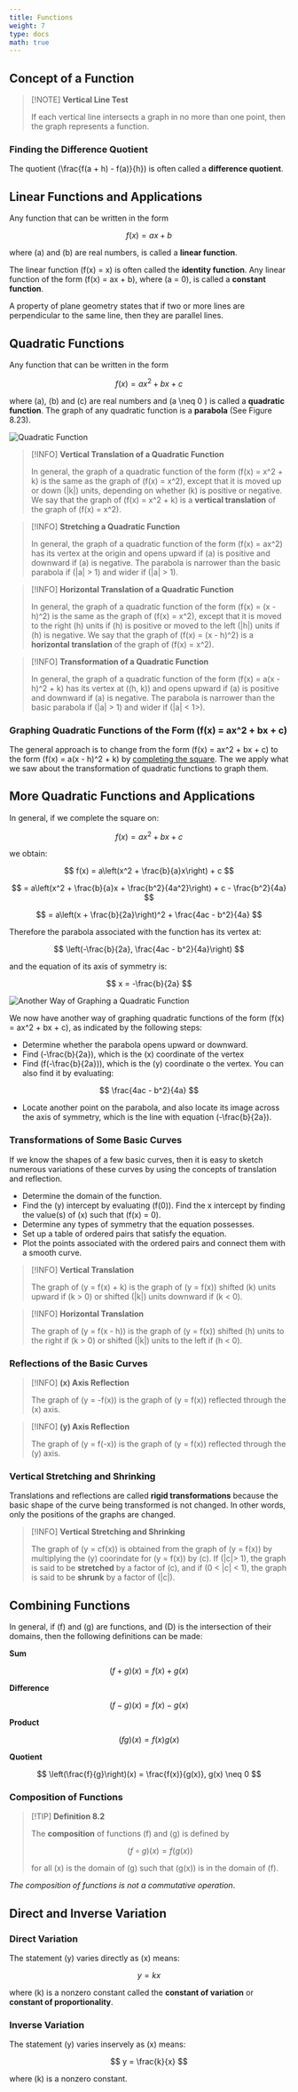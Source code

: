 ```yaml
---
title: Functions
weight: 7
type: docs
math: true
---
```


## Concept of a Function

> [!NOTE] **Vertical Line Test**
>
> If each vertical line intersects a graph in no more than one point, then the graph represents a function.

### Finding the Difference Quotient

The quotient \(\frac{f(a + h) - f(a)}{h}\) is often called a **difference quotient**.

## Linear Functions and Applications

Any function that can be written in the form

$$
f(x) = ax + b
$$

where \(a\) and \(b\) are real numbers, is called a **linear function**.

The linear function \(f(x) = x\) is often called the **identity function**. Any linear function of the form \(f(x) = ax + b\), where \(a = 0\), is called a **constant function**.

A property of plane geometry states that if two or more lines are perpendicular to the same line, then they are parallel lines.

## Quadratic Functions

Any function that can be written in the form

$$
f(x) = ax^2 + bx + c
$$

where \(a\), \(b\) and \(c\) are real numbers and \(a \neq 0 \) is called a **quadratic function**. The graph of any quadratic function is a **parabola** (See Figure 8.23).

![Quadratic Function](./assets/quadratic_function.png)

> [!INFO] **Vertical Translation of a Quadratic Function**
>
> In general, the graph of a quadratic function of the form \(f(x) = x^2 + k\) is the same as the
> graph of \(f(x) = x^2\), except that it is moved up or down \(|k|\) units, depending on
> whether \(k\) is positive or negative. We say that the graph of \(f(x) = x^2 + k\) is a
> **vertical translation** of the graph of \(f(x) = x^2\).

> [!INFO] **Stretching a Quadratic Function**
>
> In general, the graph of a quadratic function of the form \(f(x) = ax^2\) has its vertex at the origin and opens upward if
> \(a\) is positive and downward if \(a\) is negative. The parabola is narrower than the basic parabola if \(|a| > 1\) and wider if \(|a| > 1\).

> [!INFO] **Horizontal Translation of a Quadratic Function**
>
> In general, the graph of a quadratic function of the form \(f(x) = (x - h)^2\) is the same as
> the graph of \(f(x) = x^2\), except that it is moved to the right \(h\) units if \(h\) is positive or
> moved to the left \(|h|\) units if \(h\) is negative. We say that the graph of \(f(x) = (x - h)^2\)
> is a **horizontal translation** of the graph of \(f(x) = x^2\).

> [!INFO] **Transformation of a Quadratic Function**
>
> In general, the graph of a quadratic function of the form \(f(x) = a(x - h)^2 + k\) has its
> vertex at \((h, k)\) and opens upward if \(a\) is positive and downward if \(a\) is negative.
> The parabola is narrower than the basic parabola if \(|a| > 1\) and wider if \(|a| < 1>\).

### Graphing Quadratic Functions of the Form \(f(x) = ax^2 + bx + c\)

The general approach is to change from the form \(f(x) = ax^2 + bx + c\) to the form \(f(x) = a(x - h)^2 + k\)
by [completing the square](../06_quadratic_equations#completing-the-square). The we apply what we
saw about the transformation of quadratic functions to graph them.

## More Quadratic Functions and Applications

In general, if we complete the square on:

$$
f(x) = ax^2 + bx + c
$$

we obtain:

$$
f(x) = a\left(x^2 + \frac{b}{a}x\right) + c
$$

$$
= a\left(x^2 + \frac{b}{a}x + \frac{b^2}{4a^2}\right) + c - \frac{b^2}{4a}
$$

$$
= a\left(x + \frac{b}{2a}\right)^2 + \frac{4ac - b^2}{4a}
$$

Therefore the parabola associated with the function has its vertex at:

$$
\left(-\frac{b}{2a}, \frac{4ac - b^2}{4a}\right)
$$

and the equation of its axis of symmetry is:

$$
x = -\frac{b}{2a}
$$

![Another Way of Graphing a Quadratic Function](./assets/graph_parabola_cs.png)

We now have another way of graphing quadratic functions of the form \(f(x) = ax^2 + bx + c\),
as indicated by the following steps:

- Determine whether the parabola opens upward or downward.
- Find \(-\frac{b}{2a}\), which is the \(x\) coordinate of the vertex
- Find \(f(-\frac{b}{2a})\), which is the \(y\) coordinate o the vertex. You can also find it by evaluating:

$$
\frac{4ac - b^2}{4a}
$$

- Locate another point on the parabola, and also locate its image across the axis of symmetry, which is the line with equation \(-\frac{b}{2a}\).

### Transformations of Some Basic Curves

If we know the shapes of a few basic curves, then it is easy to sketch numerous
variations of these curves by using the concepts of translation and reflection.

- Determine the domain of the function.
- Find the \(y\) intercept by evaluating \(f(0)\). Find the x intercept by finding the value(s) of \(x\) such that \(f(x) = 0\).
- Determine any types of symmetry that the equation possesses.
- Set up a table of ordered pairs that satisfy the equation.
- Plot the points associated with the ordered pairs and connect them with a smooth curve.

> [!INFO] **Vertical Translation**
>
> The graph of \(y = f(x) + k\) is the graph of \(y = f(x)\) shifted \(k\) units upward if
> \(k > 0\) or shifted \(|k|\) units downward if \(k < 0\).

> [!INFO] **Horizontal Translation**
>
> The graph of \(y = f(x - h)\) is the graph of \(y = f(x)\) shifted \(h\) units to the right if
> \(k > 0\) or shifted \(|k|\) units to the left if \(h < 0\).

### Reflections of the Basic Curves

> [!INFO] **\(x\) Axis Reflection**
>
> The graph of \(y = -f(x)\) is the graph of \(y = f(x)\) reflected through the \(x\) axis.

> [!INFO] **\(y\) Axis Reflection**
>
> The graph of \(y = f(-x)\) is the graph of \(y = f(x)\) reflected through the \(y\) axis.

### Vertical Stretching and Shrinking

Translations and reflections are called **rigid transformations** because the basic shape of the
curve being transformed is not changed. In other words, only the positions of the graphs are
changed.

> [!INFO] **Vertical Stretching and Shrinking**
>
> The graph of \(y = cf(x)\) is obtained from the graph of \(y = f(x)\) by multiplying
> the \(y\) coorindate for \(y = f(x)\) by \(c\). If \(|c|> 1\), the graph is said to be
> **stretched** by a factor of \(c\), and if \(0 < |c| < 1\), the graph is said to be
> **shrunk** by a factor of \(|c|\).

## Combining Functions

In general, if \(f\) and \(g\) are functions, and \(D\) is the intersection of their domains,
then the following definitions can be made:

**Sum**

$$
(f + g)(x) = f(x) + g(x)
$$

**Difference**

$$
(f - g)(x) = f(x) - g(x)
$$

**Product**

$$
(fg)(x) = f(x)g(x)
$$

**Quotient**

$$
\left(\frac{f}{g}\right)(x) = \frac{f(x)}{g(x)}, g(x) \neq 0
$$

### Composition of Functions

> [!TIP] **Definition 8.2**
>
> The **composition** of functions \(f\) and \(g\) is defined by
>
> $$ (f \circ g)(x) = f(g(x)) $$
>
> for all \(x\) is the domain of \(g\) such that \(g(x)\) is in the domain of \(f\).

_The composition of functions is not a commutative operation_.

## Direct and Inverse Variation

### Direct Variation

The statement \(y\) varies directly as \(x\) means:

$$
y = kx
$$

where \(k\) is a nonzero constant called the **constant of variation**
or **constant of proportionality**.

### Inverse Variation

The statement \(y\) varies inservely as \(x\) means:

$$
y = \frac{k}{x}
$$

where \(k\) is a nonzero constant.
